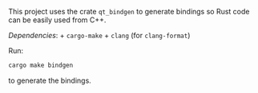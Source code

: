 This project uses the crate `qt_bindgen` to generate bindings so Rust
code can be easily used from C++.

*Dependencies*:
    + `cargo-make`
    + `clang` (for `clang-format`)


Run:

```bash
cargo make bindgen
```

to generate the bindings.
